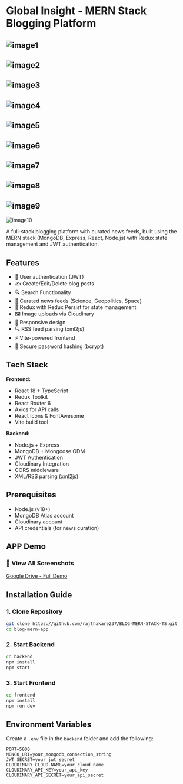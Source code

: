 # Global Insight - MERN Stack Blogging Platform

![image1](https://drive.google.com/uc?export=view&id=1MQVP48h4yjGDCeykR5LTCaNyh6RdVRhp)  
---  
![image2](https://drive.google.com/uc?export=view&id=1fCW5ldSRNDgSp-Evjz2hCBAMIAgff22T)  
---  
![image3](https://drive.google.com/uc?export=view&id=10rw0nOklQShUdoDzeFEIAHJbXQENCgzi)  
---  
![image4](https://drive.google.com/uc?export=view&id=1R5IvQnMTHtxCkvxk_vwD9e9B57_dxDBz)  
---  
![image5](https://drive.google.com/uc?export=view&id=1KoLeDmL8trevzOAGw8gViwJiZGkpYOiI)  
---  
![image6](https://drive.google.com/uc?export=view&id=1WlA-X41iSIfXn938zWGLCl11Pk_AOVbz)  
---  
![image7](https://drive.google.com/uc?export=view&id=1fD8BtVVhKNfHJkPo4FRKRtu-v1bi3CMR)  
---  
![image8](https://drive.google.com/uc?export=view&id=1GkFiD9gG65qeu27gbjDi3kIi4j8hZKep)  
---  
![image9](https://drive.google.com/uc?export=view&id=1lo_qbvjDRUEAMqXzZ339KO1pulbx51KK)  
---  
![image10](https://drive.google.com/uc?export=view&id=1uN9PC38jxsfXUA-ucWJ1S-IPnI8-4AGY)  


A full-stack blogging platform with curated news feeds, built using the MERN stack (MongoDB, Express, React, Node.js) with Redux state management and JWT authentication.

## Features

- 🚀 User authentication (JWT)
- ✍️ Create/Edit/Delete blog posts
- 🔍 Search Functionality
- 📰 Curated news feeds (Science, Geopolitics, Space)
- 🔄 Redux with Redux Persist for state management
- 🖼️ Image uploads via Cloudinary
- 📱 Responsive design
- 🔍 RSS feed parsing (xml2js)
- ⚡ Vite-powered frontend
- 🔐 Secure password hashing (bcrypt)

## Tech Stack

**Frontend:**
- React 18 + TypeScript
- Redux Toolkit
- React Router 6
- Axios for API calls
- React Icons & FontAwesome
- Vite build tool

**Backend:**
- Node.js + Express
- MongoDB + Mongoose ODM
- JWT Authentication
- Cloudinary Integration
- CORS middleware
- XML/RSS parsing (xml2js)

## Prerequisites

- Node.js (v18+)
- MongoDB Atlas account
- Cloudinary account
- API credentials (for news curation)

## APP Demo

### 🔗 View All Screenshots  
[Google Drive - Full Demo](https://drive.google.com/drive/folders/1RUxxeq_0_4M30x2CdKEkF4e6LomN4L-H?usp=drive_link)


## Installation Guide

### 1. Clone Repository
```bash
git clone https://github.com/rajthakare237/BLOG-MERN-STACK-TS.git
cd blog-mern-app
```

### 2. Start Backend
```bash
cd backend
npm install
npm start
```

### 3. Start Frontend
```bash
cd frontend
npm install
npm run dev
```

## Environment Variables

Create a `.env` file in the `backend` folder and add the following:
```env
PORT=5000
MONGO_URI=your_mongodb_connection_string
JWT_SECRET=your_jwt_secret
CLOUDINARY_CLOUD_NAME=your_cloud_name
CLOUDINARY_API_KEY=your_api_key
CLOUDINARY_API_SECRET=your_api_secret
```

